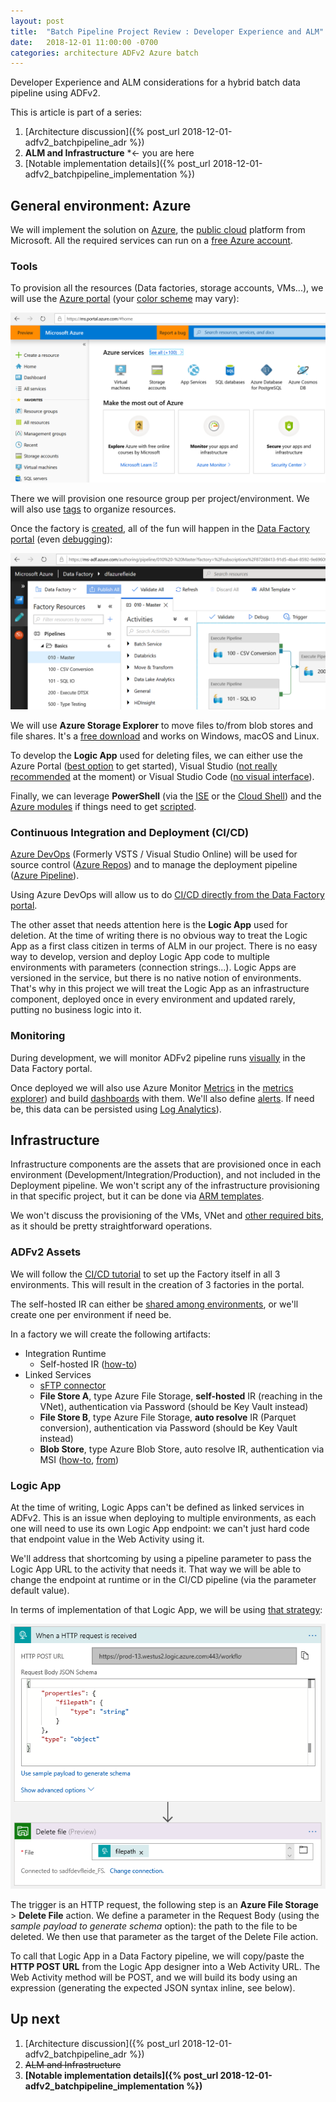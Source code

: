 ```yaml
---
layout: post
title:  "Batch Pipeline Project Review : Developer Experience and ALM"
date:   2018-12-01 11:00:00 -0700
categories: architecture ADFv2 Azure batch
---
```


Developer Experience and ALM considerations for a hybrid batch data pipeline using ADFv2.

<!--more-->

This is article is part of a series:

1. [Architecture discussion]({% post_url 2018-12-01-adfv2_batchpipeline_adr %})
2. **ALM and Infrastructure** *<- you are here
3. [Notable implementation details]({% post_url 2018-12-01-adfv2_batchpipeline_implementation %})

## General environment: Azure

We will implement the solution on [Azure](https://azure.microsoft.com/en-us/), the [public cloud](https://en.wikipedia.org/wiki/Cloud_computing#Public_cloud) platform from Microsoft. All the required services can run on a [free Azure account](https://azure.microsoft.com/free).

### Tools

To provision all the resources (Data factories, storage accounts, VMs...), we will use the [Azure portal](https://portal.azure.com) (your [color scheme](https://docs.microsoft.com/en-us/azure/azure-portal/azure-portal-change-theme-high-contrast) may vary):

![Screenshot of the Azure Portal](https://github.com/Fleid/fleid.github.io/blob/master/_posts/201812_adfv2_batchpipeline/azurePortal.png?raw=true)

There we will provision one resource group per project/environment. We will also use [tags](https://docs.microsoft.com/en-us/azure/azure-resource-manager/resource-group-using-tags) to organize resources.

Once the factory is [created](https://docs.microsoft.com/en-us/azure/data-factory/quickstart-create-data-factory-portal#create-a-data-factory), all of the fun will happen in the [Data Factory portal](https://adf.azure.com) (even [debugging](https://docs.microsoft.com/en-us/azure/data-factory/iterative-development-debugging)):

![Screenshot of the Azure Portal](https://github.com/Fleid/fleid.github.io/blob/master/_posts/201812_adfv2_batchpipeline/adfPortal.png?raw=true)

We will use **Azure Storage Explorer** to move files to/from blob stores and file shares. It's a [free download](https://azure.microsoft.com/en-us/features/storage-explorer/) and works on Windows, macOS and Linux.

To develop the **Logic App** used for deleting files, we can either use the Azure Portal ([best option](https://docs.microsoft.com/en-us/azure/logic-apps/quickstart-create-first-logic-app-workflow) to get started), Visual Studio ([not really recommended](https://marketplace.visualstudio.com/items?itemName=VinaySinghMSFT.AzureLogicAppsToolsforVisualStudio-18551#review-details) at the moment) or Visual Studio Code ([no visual interface](https://docs.microsoft.com/en-us/azure/logic-apps/quickstart-create-logic-apps-visual-studio-code)).

Finally, we can leverage **PowerShell** (via the [ISE](https://docs.microsoft.com/en-us/powershell/scripting/components/ise/introducing-the-windows-powershell-ise?view=powershell-6) or the [Cloud Shell](https://docs.microsoft.com/en-us/azure/azure-resource-manager/powershell-azure-resource-manager#launch-azure-cloud-shell)) and the [Azure modules](https://docs.microsoft.com/en-us/powershell/azure/install-azurerm-ps) if things need to get [scripted](https://docs.microsoft.com/en-us/powershell/module/azurerm.datafactories/).

### Continuous Integration and Deployment (CI/CD)

[Azure DevOps](https://azure.microsoft.com/en-us/services/devops/) (Formerly VSTS / Visual Studio Online) will be used for source control ([Azure Repos](https://azure.microsoft.com/en-us/services/devops/repos/)) and to manage the deployment pipeline ([Azure Pipeline](https://azure.microsoft.com/en-us/services/devops/pipelines/)).

Using Azure DevOps will allow us to do [CI/CD directly from the Data Factory portal](https://docs.microsoft.com/en-us/azure/data-factory/continuous-integration-deployment).

The other asset that needs attention here is the **Logic App** used for deletion. At the time of writing there is no obvious way to treat the Logic App as a first class citizen in terms of ALM in our project. There is no easy way to develop, version and deploy Logic App code to multiple environments with parameters (connection strings...). Logic Apps are versioned in the service, but there is no native notion of environments. That's why in this project we will treat the Logic App as an infrastructure component, deployed once in every environment and updated rarely, putting no business logic into it.

### Monitoring

During development, we will monitor ADFv2 pipeline runs [visually](https://docs.microsoft.com/en-us/azure/data-factory/monitor-visually#list-view-monitoring) in the Data Factory portal.

Once deployed we will also use Azure Monitor [Metrics](https://docs.microsoft.com/en-us/azure/data-factory/monitor-using-azure-monitor#metrics) in the [metrics explorer](https://docs.microsoft.com/en-us/azure/monitoring-and-diagnostics/monitoring-metric-charts)) and build [dashboards](https://docs.microsoft.com/en-us/azure/azure-portal/azure-portal-dashboards) with them. We'll also define [alerts](https://azure.microsoft.com/en-gb/blog/create-alerts-to-proactively-monitor-your-data-factory-pipelines/). If need be, this data can be persisted using [Log Analytics](https://docs.microsoft.com/en-us/azure/data-factory/monitor-using-azure-monitor)).

## Infrastructure

Infrastructure components are the assets that are provisioned once in each environment (Development/Integration/Production), and not included in the Deployment pipeline. We won't script any of the infrastructure provisioning in that specific project, but it can be done via [ARM templates](https://docs.microsoft.com/en-us/azure/azure-resource-manager/resource-group-overview#template-deployment).

We won't discuss the provisioning of the VMs, VNet and [other required bits](https://datasavvy.me/2019/01/11/the-necessary-extras-that-arent-shown-in-your-azure-bi-architecture-diagram/), as it should be pretty straightforward operations.

### ADFv2 Assets

We will follow the [CI/CD tutorial](https://docs.microsoft.com/en-us/azure/data-factory/continuous-integration-deployment) to set up the Factory itself in all 3 environments. This will result in the creation of 3 factories in the portal.

The self-hosted IR can either be [shared among environments](https://azure.microsoft.com/en-us/blog/sharing-a-self-hosted-integration-runtime-infrastructure-with-multiple-data-factories/), or we'll create one per environment if need be.

In a factory we will create the following artifacts:

- Integration Runtime
  - Self-hosted IR ([how-to](https://docs.microsoft.com/en-us/azure/data-factory/create-self-hosted-integration-runtime#install-and-register-self-hosted-ir-from-the-download-center))
- Linked Services
  - [sFTP connector](https://docs.microsoft.com/en-us/azure/data-factory/connector-sftp)
  - **File Store A**, type Azure File Storage, **self-hosted** IR (reaching in the VNet), authentication via Password (should be Key Vault instead)
  - **File Store B**, type Azure File Storage, **auto resolve** IR (Parquet conversion), authentication via Password (should be Key Vault instead)
  - **Blob Store**, type Azure Blob Store, auto resolve IR, authentication via MSI ([how-to](https://docs.microsoft.com/en-ca/azure/data-factory/connector-azure-blob-storage#managed-identity), [from](https://toonvanhoutte.wordpress.com/2018/12/05/delete-blobs-in-azure-data-factory-by-leveraging-msi/))

### Logic App

At the time of writing, Logic Apps can't be defined as linked services in ADFv2. This is an issue when deploying to multiple environments, as each one will need to use its own Logic App endpoint: we can't just hard code that endpoint value in the Web Activity using it.

We'll address that shortcoming by using a pipeline parameter to pass the Logic App URL to the activity that needs it. That way we will be able to change the endpoint at runtime or in the CI/CD pipeline (via the parameter default value).

In terms of implementation of that Logic App, we will be using [that strategy](https://kromerbigdata.com/2018/03/15/azure-data-factory-delete-from-azure-blob-storage-and-table-storage/):

![Screenshot of the Logic App visual editor](https://github.com/Fleid/fleid.github.io/blob/master/_posts/201812_adfv2_batchpipeline/logicAppCanvas.png?raw=true)

The trigger is an HTTP request, the following step is an **Azure File Storage** > **Delete File** action. We define a parameter in the Request Body (using the *sample payload to generate schema* option): the path to the file to be deleted. We then use that parameter as the target of the Delete File action.

To call that Logic App in a Data Factory pipeline, we will copy/paste the **HTTP POST URL** from the Logic App designer into a Web Activity URL. The Web Activity method will be POST, and we will build its body using an expression (generating the expected JSON syntax inline, see below).

## Up next

1. [Architecture discussion]({% post_url 2018-12-01-adfv2_batchpipeline_adr %})
2. ~~ALM and Infrastructure~~
3. **[Notable implementation details]({% post_url 2018-12-01-adfv2_batchpipeline_implementation %})**
